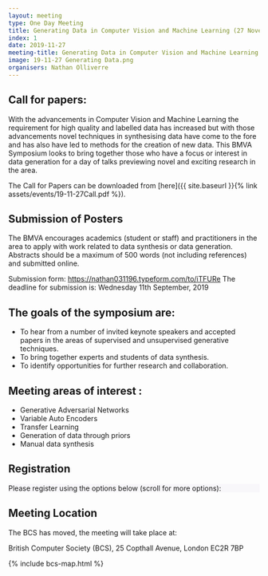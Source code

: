 ```yaml
---
layout: meeting
type: One Day Meeting
title: Generating Data in Computer Vision and Machine Learning (27 November 2019)
index: 1
date: 2019-11-27
meeting-title: Generating Data in Computer Vision and Machine Learning
image: 19-11-27 Generating Data.png
organisers: Nathan Olliverre
---
```





## Call for papers:

With the advancements in Computer Vision and Machine Learning the requirement for high quality and labelled data has increased but with those advancements novel techniques in synthesising data have come to the fore and has also have led to methods for the creation of new data. This BMVA Symposium looks to bring together those who have a focus or interest in data generation for a day of talks previewing
novel and exciting research in the area.

The Call for Papers can be downloaded from [here]({{ site.baseurl }}{% link assets/events/19-11-27Call.pdf %}).

## Submission of Posters
The BMVA encourages academics (student or staff) and practitioners in the area to apply with work related to data synthesis or data generation. Abstracts should be a maximum of 500 words (not including references) and submitted online.

Submission form: 
<a href="https://nathan031196.typeform.com/to/iTFURe" target="_blank">https://nathan031196.typeform.com/to/iTFURe</a>
The deadline for submission is: Wednesday 11th September, 2019

## The goals of the symposium are:
-   To hear from a number of invited keynote speakers and accepted papers in the areas of supervised and unsupervised generative techniques.
-   To bring together experts and students of data synthesis.
-   To identify opportunities for further research and collaboration.



## Meeting areas of interest :
- Generative Adversarial Networks
- Variable Auto Encoders
- Transfer Learning
- Generation of data through priors
- Manual data synthesis

<!---
## Programme

Visual geometry is one of the areas where applying deep learning is less obvious than in other computer vision problems and has only just started to make an impact. In this meeting, we aim to explore the key challenges in addressing the geometry related tasks with end-to-end learning.

The Programme can be downloaded from [here]({{ site.baseurl }}{% link assets/events/19-09-25Programme.pdf %}).
--->

<!---
## Videos of Talks
On our BMVA youtube channel there are recorded talks of the slides and speaker from the day [here](https://www.youtube.com/playlist?list=PLW8VWHVjepIsW0S7K_ozIOS4_DGy0qoJf)
<iframe width="560" height="315" src="https://www.youtube.com/embed/videoseries?list=PLW8VWHVjepIsW0S7K_ozIOS4_DGy0qoJf" frameborder="0" allow="autoplay; encrypted-media" allowfullscreen></iframe>

## Meeting Report
After the meeting the organisers will preapre a short summary of the meeting. 

This can be found [here]({{ site.baseurl }}{% link assets/events/bmvameetingreport-19-02-20.pdf %}).
--->

## Registration

<div class="container-fluid pb-3">
    <div class="card p-1" style="background: #F8F7FA">
        <div class="card-body mx-auto">
          Please register using the options below (scroll for more options):
        </div>
        <div id="eventbrite-widget-container-53411098032"></div>
    </div>
</div>

<script src="https://www.eventbrite.co.uk/static/widgets/eb_widgets.js"></script>

<script type="text/javascript">
    var exampleCallback = function() {
        console.log('Order complete!');
    };

    function getWidth() {
      if (self.innerWidth) {
        return self.innerWidth;
      }

      if (document.documentElement && document.documentElement.clientWidth) {
        return document.documentElement.clientWidth;
      }

      if (document.body) {
        return document.body.clientWidth;
      }
    }

    var height_to_use = 600;

    if (getWidth() < 1000) {
        height_to_use = 650;
    }

    if (getWidth() < 800) {
        height_to_use = 700;
    }

    if (getWidth() < 550) {
        height_to_use = 710;
    }

    window.EBWidgets.createWidget({
        // Required
        widgetType: 'checkout',
        eventId: '53411098032',
        iframeContainerId: 'eventbrite-widget-container-53411098032',

        // Optional
        iframeContainerHeight: height_to_use,  // Widget height in pixels. Defaults to a minimum of 425px if not provided
        onOrderComplete: exampleCallback  // Method called when an order has successfully completed
    });
</script>

## Meeting Location

The BCS has moved, the meeting will take place at: 

British Computer Society (BCS), 25 Copthall Avenue, London EC2R 7BP 

{% include bcs-map.html %}

